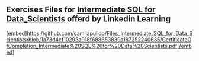 ## Exercises Files for [Intermediate SQL for Data_Scientists](https://www.linkedin.com/learning/intermediate-sql-for-data-scientists/the-need-for-sql-in-data-science?u=76815058) offerd by Linkedin Learning

[embed]https://github.com/camilapulido/Files_Intermediate_SQL_for_Data_Scientists/blob/1a73d4cf10293a918f688653839a187252240635/CertificateOfCompletion_Intermediate%20SQL%20for%20Data%20Scientists.pdf[/embed]
